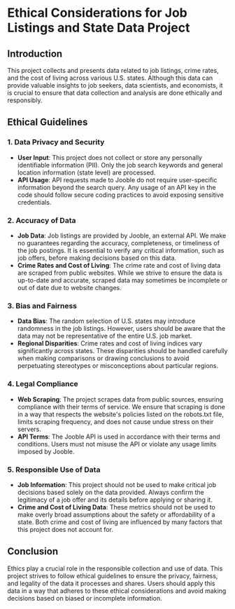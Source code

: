 # Ethical Considerations for Job Listings and State Data Project

## Introduction
This project collects and presents data related to job listings, crime rates, and the cost of living across various U.S. states. Although this data can provide valuable insights to job seekers, data scientists, and economists, it is crucial to ensure that data collection and analysis are done ethically and responsibly.

## Ethical Guidelines

### 1. **Data Privacy and Security**
   - **User Input**: This project does not collect or store any personally identifiable information (PII). Only the job search keywords and general location information (state level) are processed.
   - **API Usage**: API requests made to Jooble do not require user-specific information beyond the search query. Any usage of an API key in the code should follow secure coding practices to avoid exposing sensitive credentials.
   
### 2. **Accuracy of Data**
   - **Job Data**: Job listings are provided by Jooble, an external API. We make no guarantees regarding the accuracy, completeness, or timeliness of the job postings. It is essential to verify any critical information, such as job offers, before making decisions based on this data.
   - **Crime Rates and Cost of Living**: The crime rate and cost of living data are scraped from public websites. While we strive to ensure the data is up-to-date and accurate, scraped data may sometimes be incomplete or out of date due to website changes.

### 3. **Bias and Fairness**
   - **Data Bias**: The random selection of U.S. states may introduce randomness in the job listings. However, users should be aware that the data may not be representative of the entire U.S. job market. 
   - **Regional Disparities**: Crime rates and cost of living indices vary significantly across states. These disparities should be handled carefully when making comparisons or drawing conclusions to avoid perpetuating stereotypes or misconceptions about particular regions.

### 4. **Legal Compliance**
   - **Web Scraping**: The project scrapes data from public sources, ensuring compliance with their terms of service. We ensure that scraping is done in a way that respects the website's policies listed on the robots.txt file, limits scraping frequency, and does not cause undue stress on their servers.
   - **API Terms**: The Jooble API is used in accordance with their terms and conditions. Users must not misuse the API or violate any usage limits imposed by Jooble.

### 5. **Responsible Use of Data**
   - **Job Information**: This project should not be used to make critical job decisions based solely on the data provided. Always confirm the legitimacy of a job offer and its details before applying or sharing it.
   - **Crime and Cost of Living Data**: These metrics should not be used to make overly broad assumptions about the safety or affordability of a state. Both crime and cost of living are influenced by many factors that this project does not account for.

## Conclusion
Ethics play a crucial role in the responsible collection and use of data. This project strives to follow ethical guidelines to ensure the privacy, fairness, and legality of the data it processes and shares. Users should apply this data in a way that adheres to these ethical considerations and avoid making decisions based on biased or incomplete information.
